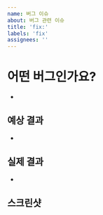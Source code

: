 ```yaml
---
name: 버그 이슈
about: 버그 관련 이슈
title: 'fix:' 
labels: 'fix'
assignees: ''
---
```


# 어떤 버그인가요?

-

## 예상 결과

-

## 실제 결과

-

## 스크린샷

![]()


